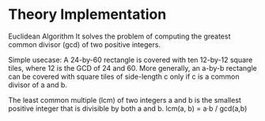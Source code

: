 # Theory Implementation

Euclidean Algorithm 
It solves the problem of computing the greatest common divisor (gcd) of two positive
integers.

Simple usecase: A 24-by-60 rectangle is covered with ten 12-by-12 square tiles, where 12 is the GCD of 24 and 60. More generally, an a-by-b rectangle can be covered with square tiles of side-length c only if c is a common divisor of a and b.

The least common multiple (lcm) of two integers
a and b is the smallest positive integer that
is divisible by both a and b.
lcm(a, b) = a·b / gcd(a,b)